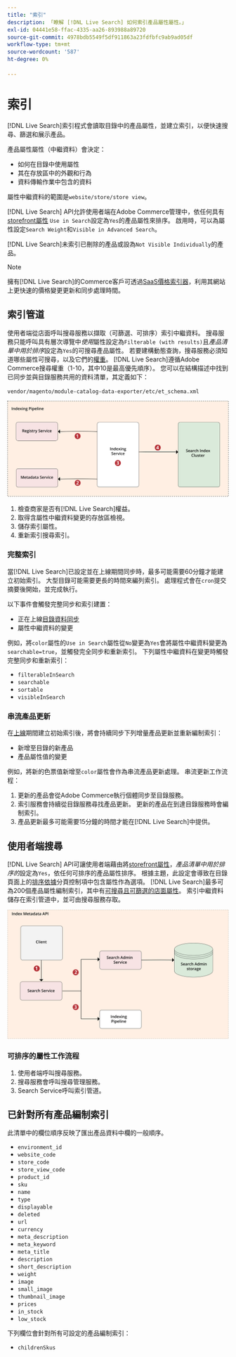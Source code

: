 ```yaml
---
title: "索引"
description: 「瞭解 [!DNL Live Search] 如何索引產品屬性屬性。」
exl-id: 04441e58-ffac-4335-aa26-893988a89720
source-git-commit: 4978bdb5549f5df911863a23fdfbfc9ab9ad05df
workflow-type: tm+mt
source-wordcount: '587'
ht-degree: 0%

---
```


# 索引

[!DNL Live Search]索引程式會讀取目錄中的產品屬性，並建立索引，以便快速搜尋、篩選和展示產品。

產品屬性屬性（中繼資料）會決定：

* 如何在目錄中使用屬性
* 其在存放區中的外觀和行為
* 資料傳輸作業中包含的資料

屬性中繼資料的範圍是`website/store/store view`。

[!DNL Live Search] API允許使用者端在Adobe Commerce管理中，依任何具有[storefront屬性](https://experienceleague.adobe.com/docs/commerce-admin/catalog/product-attributes/product-attributes.html) `Use in Search`設定為`Yes`的產品屬性來排序。 啟用時，可以為屬性設定`Search Weight`和`Visible in Advanced Search`。

[!DNL Live Search]未索引已刪除的產品或設為`Not Visible Individually`的產品。

>[!NOTE]
>
> 擁有[!DNL Live Search]的Commerce客戶可透過[SaaS價格索引器](../price-index/price-indexing.md)，利用其網站上更快速的價格變更更新和同步處理時間。

## 索引管道

使用者端從店面呼叫搜尋服務以擷取（可篩選、可排序）索引中繼資料。 搜尋服務只能呼叫具有層次導覽中&#x200B;*使用*&#x200B;屬性設定為`Filterable (with results)`且&#x200B;*產品清單中用於排序*&#x200B;設定為`Yes`的可搜尋產品屬性。
若要建構動態查詢，搜尋服務必須知道哪些屬性可搜尋，以及它們的[權重](https://experienceleague.adobe.com/docs/commerce-admin/catalog/catalog/search/search-results.html#weighted-search)。 [!DNL Live Search]遵循Adobe Commerce搜尋權重（1-10，其中10是最高優先順序）。 您可以在結構描述中找到已同步並與目錄服務共用的資料清單，其定義如下：

`vendor/magento/module-catalog-data-exporter/etc/et_schema.xml`

![[!DNL Live Search]索引使用者端搜尋圖表](assets/indexing-pipeline.svg)

1. 檢查商家是否有[!DNL Live Search]權益。
1. 取得含屬性中繼資料變更的存放區檢視。
1. 儲存索引屬性。
1. 重新索引搜尋索引。

### 完整索引

當[!DNL Live Search]已設定並在上線期間同步時，最多可能需要60分鐘才能建立初始索引。 大型目錄可能需要更長的時間來編列索引。 處理程式會在`cron`提交摘要後開始，並完成執行。

以下事件會觸發完整同步和索引建置：

* 正在上線[目錄資料同步](install.md#synchronize-catalog-data)
* 屬性中繼資料的變更

例如，將`color`屬性的`Use in Search`屬性從`No`變更為`Yes`會將屬性中繼資料變更為`searchable=true`，並觸發完全同步和重新索引。 下列屬性中繼資料在變更時觸發完整同步和重新索引：

* `filterableInSearch`
* `searchable`
* `sortable`
* `visibleInSearch`

### 串流產品更新

在[上線](install.md#synchronize-catalog-data)期間建立初始索引後，將會持續同步下列增量產品更新並重新編制索引：

* 新增至目錄的新產品
* 產品屬性值的變更

例如，將新的色票值新增至`color`屬性會作為串流產品更新處理。
串流更新工作流程：

1. 更新的產品會從Adobe Commerce執行個體同步至目錄服務。
1. 索引服務會持續從目錄服務尋找產品更新。 更新的產品在到達目錄服務時會編制索引。
1. 產品更新最多可能需要15分鐘的時間才能在[!DNL Live Search]中提供。

## 使用者端搜尋

[!DNL Live Search] API可讓使用者端藉由將[storefront屬性](https://experienceleague.adobe.com/docs/commerce-admin/catalog/product-attributes/product-attributes.html)，*產品清單中用於排序的*&#x200B;設定為`Yes`，依任何可排序的產品屬性排序。 根據主題，此設定會導致在目錄頁面上的[排序依據](https://experienceleague.adobe.com/docs/commerce-admin/catalog/catalog/navigation/navigation.html)分頁控制項中包含屬性作為選項。 [!DNL Live Search]最多可為200個產品屬性編制索引，其中有[可搜尋且可篩選的店面屬性](https://experienceleague.adobe.com/docs/commerce-admin/catalog/product-attributes/product-attributes.html)。
索引中繼資料儲存在索引管道中，並可由搜尋服務存取。

![[!DNL Live Search]索引中繼資料API圖表](assets/index-metadata-api.svg)

### 可排序的屬性工作流程

1. 使用者端呼叫搜尋服務。
1. 搜尋服務會呼叫搜尋管理服務。
1. Search Service呼叫索引管道。

## 已針對所有產品編制索引

此清單中的欄位順序反映了匯出產品資料中欄的一般順序。

* `environment_id`
* `website_code`
* `store_code`
* `store_view_code`
* `product_id`
* `sku`
* `name`
* `type`
* `displayable`
* `deleted`
* `url`
* `currency`
* `meta_description`
* `meta_keyword`
* `meta_title`
* `description`
* `short_description`
* `weight`
* `image`
* `small_image`
* `thumbnail_image`
* `prices`
* `in_stock`
* `low_stock`

下列欄位會針對所有可設定的產品編制索引：

* `childrenSkus`
